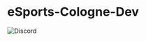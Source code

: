 # eSports-Cologne-Dev

![Discord](https://img.shields.io/discord/672890864888053800?label=Discord&logo=discord)
